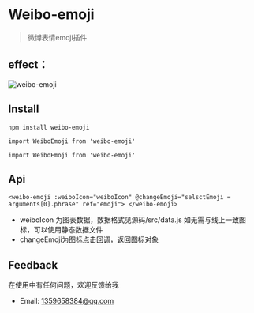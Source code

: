 # Weibo-emoji

> 微博表情emoji插件

## effect：

![weibo-emoji](https://github.com/icebluesky2666/weibo-emoji/blob/master/src/assets/img/weibo_emoji.png)

## Install

` npm install weibo-emoji `

` import WeiboEmoji from 'weibo-emoji' `

` import WeiboEmoji from 'weibo-emoji' `

## Api

` <weibo-emoji :weiboIcon="weiboIcon" @changeEmoji="selsctEmoji = arguments[0].phrase" ref="emoji"> </weibo-emoji> `
* weiboIcon 为图表数据，数据格式见源码/src/data.js 如无需与线上一致图标，可以使用静态数据文件
* changeEmoji为图标点击回调，返回图标对象

## Feedback

在使用中有任何问题，欢迎反馈给我
* Email: 1359658384@qq.com



